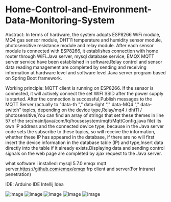 # Home-Control-and-Environment-Data-Monitoring-System

Abstract:
In terms of hardware, the system adopts ESP8266 WiFi module, MQ4 gas sensor module, DHT11 temperature and humidity sensor module, photosensitive resistance module and relay module. After each sensor module is connected with ESP8266, it establishes connection with home router through WiFi.Java server, mysql database service, EMQX MQTT server service have been established in software.Relay control and sensor data reading management are completed by sending and receiving information at hardware level and software level.Java server program based on Spring Boot framework.

Working principle:
MQTT client is running on ESP8266. If the sensor is connected, it will actively connect the set WIFI SSID after the power supply is started. After the connection is successful,Publish messages to the MQTT Server (actually to "data-th "," data-light "," data-MQ4 "," data-switch" topics, depending on the device type,Relay/mq4 / dht11 / photosensitive,You can find an array of strings that set these themes in line 57 of the src/main/java/com/lq/housesystem/mqtt/MqttConfig.java file) its own IP address and the connected device type, because in the Java server code sets the subscribe to these topics, so will receive the information, whether these IP has appeared in the database, if there are no will first insert the device information in the database table (IP) and type,Insert data directly into the table if it already exists.Displaying data and sending control signals on the web page are completed by ajax request to the Java server.

what software i installed:
mysql 5.7.0
emqx mqtt server,https://github.com/emqx/emqx
frp client and server(For Intranet penetration)

IDE:
Arduino IDE
Intellij Idea

![image](https://github.com/NGC717/Home-Control-and-Environment-Data-Monitoring-System/blob/master/ProjectImg/actual%20picture.png)
![image](https://github.com/NGC717/Home-Control-and-Environment-Data-Monitoring-System/blob/master/ProjectImg/data%20managment.png)
![image](https://github.com/NGC717/Home-Control-and-Environment-Data-Monitoring-System/blob/master/ProjectImg/device%20add.png)
![image](https://github.com/NGC717/Home-Control-and-Environment-Data-Monitoring-System/blob/master/ProjectImg/device%20control.png)
![image](https://github.com/NGC717/Home-Control-and-Environment-Data-Monitoring-System/blob/master/ProjectImg/sensor%20data%20display.png)
